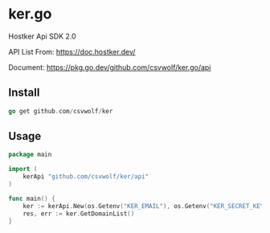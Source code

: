# ker.go
Hostker Api SDK 2.0

API List From: <https://doc.hostker.dev/>

Document: <https://pkg.go.dev/github.com/csvwolf/ker.go/api>

## Install
```go
go get github.com/csvwolf/ker
```

##  Usage

```go
package main

import (
	kerApi "github.com/csvwolf/ker/api"
)

func main() {
	ker := kerApi.New(os.Getenv("KER_EMAIL"), os.Getenv("KER_SECRET_KEY"))
	res, err := ker.GetDomainList()
}
```